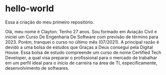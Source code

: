 # hello-world
Essa a criação do meu primeiro repositório.

Olá, meu nome é Clayton.
Tenho 27 anos. Sou formado em Aviação Civil e iniciei um Curso De Engenharia De Software com previsão de término para 2023. Porém, tranquei o curso no último mês (07/2021).
A principal razão é devido a uma bolsa de estudos que Graças a Deus consegui pela Digital House. Essa bolsa de estudo compreende um curso de nome Certified Tech Developer, a qual visa preparar o profissional para o mercado de trabalhar em um perfil ideal para o inicio de carreira na área de TI, especificamente, desenvolvimento de softwares.
